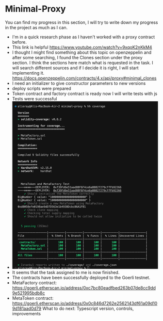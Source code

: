 # Minimal-Proxy

You can find my progress in this section, I will try to write down my progress in the project as much as I can.

* I'm in a quick research phase as I haven't worked with a proxy contract before.
* This link is helpful https://www.youtube.com/watch?v=9xqoK2nKkM4
* I thought I might find something about this topic on openzeppelin and after some searching, I found the Clones section under the proxy section. I think the sections here match what is requested in the task. I will search different sources and if I decide it is right, I will start implementing it. https://docs.openzeppelin.com/contracts/4.x/api/proxy#minimal_clones
* I need an initializer to give constructor parameters to new versions
* deploy scripts were prepared
* Token contract and factory contract is ready now I will write tests with js
* Tests were successful
* ![Alt text](image.png)
* It seems that the task assigned to me is now finished.
* The contracts have been successfully deployed to the Goerli testnet.
* MetaFactory contract: https://goerli.etherscan.io/address/0xc7bc80eadfbed263b07de8cc9dd9e521995bdb8c
* MetaToken contract: https://goerli.etherscan.io/address/0x0c846d7262e2562143df61a09d109d181aad0d79 
What to do next: Typescript version, controls, improvements 